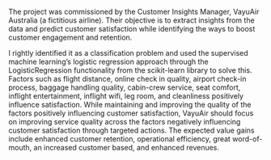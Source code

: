 The project was commissioned by the Customer Insights Manager, 
VayuAir Australia (a fictitious airline). Their objective is to 
extract insights from the data and predict customer satisfaction while 
identifying the ways to boost customer engagement and retention. 

I rightly 
identified it as a classification problem and used the supervised machine 
learning’s logistic regression approach through the LogisticRegression 
functionality from the scikit-learn library to solve this. Factors such as flight distance, online check
in quality, airport check-in process, baggage handling quality, cabin-crew 
service, seat comfort, inflight entertainment, inflight wifi, leg room, and 
cleanliness positively influence satisfaction. While maintaining and improving 
the quality of the factors positively influencing customer satisfaction, VayuAir 
should focus on improving service quality across the factors negatively 
influencing customer satisfaction through targeted actions. The expected value gains include enhanced 
customer retention, operational efficiency, great word-of-mouth, an increased 
customer based, and enhanced revenues.
